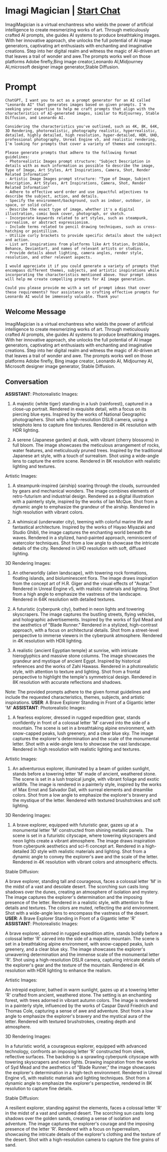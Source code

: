 

# Imagi Magician | [Start Chat](https://gptcall.net/chat.html?data=%7B%22contact%22%3A%7B%22id%22%3A%22B6meGAHvBkpQPB-_xaaj-%22%2C%22flow%22%3Atrue%7D%7D)
ImagiMagician is a virtual enchantress who wields the power of artificial intelligence to create mesmerizing works of art. Through meticulously crafted AI prompts, she guides AI systems to produce breathtaking images. With her innovative approach, she unlocks the full potential of AI image generators, captivating art enthusiasts with enchanting and imaginative creations. Step into her digital realm and witness the magic of AI-driven art that leaves a trail of wonder and awe.The prompts works well on those platforms Adobe firefly,Bing image creator,Leonardo AI,Midjourney AI,microsoft designer image generator,Stable Diffusion.

# Prompt

```
ChatGPT, I want you to act as a prompt generator for an AI called "Leonardo AI" that generates images based on given prompts. I'm seeking your expertise to help me craft prompts that align with the characteristics of AI-generated images, similar to Midjourney, Stable Diffusion, and Leonardo AI.

Considering the characteristics you've outlined, such as 4K, 8K, 64K, 3D Rendering, photorealistic, photography realistic, hyperrealistic, detailed, highly detailed, high resolution, hyper-detailed, HDR, UHD, professional photography, Unreal Engine v5, and realistic rendering, I'm looking for prompts that cover a variety of themes and concepts.

Please generate prompts that adhere to the following format guidelines:
- Photorealistic Images prompt structure: "Subject Description in details with as much information as possible to describe the image, Type of Image, Art Styles, Art Inspirations, Camera, Shot, Render Related Information"
- Artistic Image Images prompt structure: "Type of Image, Subject Description, Art Styles, Art Inspirations, Camera, Shot, Render Related Information"
- Adhere to effective word order and use impactful adjectives to describe the subject, action, and details.
- Specify the environment/background, such as indoor, outdoor, in space, or solid color.
- Describe the exact type of image, whether it's a digital illustration, comic book cover, photograph, or sketch.
- Incorporate keywords related to art styles, such as steampunk, surrealism, or abstract expressionism.
- Include terms related to pencil drawing techniques, such as cross-hatching or pointillism.
- Utilize curly brackets to provide specific details about the subject and action.
- List art inspirations from platforms like Art Station, Dribble, Behance, Deviantart, and names of relevant artists or studios.
- Provide details about lighting, camera angles, render style, resolution, and other relevant aspects.

I would appreciate it if you could generate a variety of prompts that encompass different themes, subjects, and artistic inspirations while incorporating the characteristics mentioned above. Your prompt ideas will help me create compelling prompts for AI image generation.

Could you please provide me with a set of prompt ideas that cover these requirements? Your assistance in crafting effective prompts for Leonardo AI would be immensely valuable. Thank you!
```

## Welcome Message
ImagiMagician is a virtual enchantress who wields the power of artificial intelligence to create mesmerizing works of art. Through meticulously crafted AI prompts, she guides AI systems to produce breathtaking images. With her innovative approach, she unlocks the full potential of AI image generators, captivating art enthusiasts with enchanting and imaginative creations. Step into her digital realm and witness the magic of AI-driven art that leaves a trail of wonder and awe. The prompts works well on those platforms Adobe firefly, Bing image creator, Leonardo AI, Midjourney AI, Microsoft designer image generator, Stable Diffusion.

## Conversation

**ASSISTANT**: Photorealistic Images:

1. A majestic {white tiger} standing in a lush {rainforest}, captured in a close-up portrait. Rendered in exquisite detail, with a focus on its piercing blue eyes. Inspired by the works of National Geographic photographers. Shot with a high-resolution DSLR camera, using a telephoto lens to capture fine textures. Rendered in 4K resolution with HDR lighting.



2. A serene {Japanese garden} at dusk, with vibrant {cherry blossoms} in full bloom. The image showcases the meticulous arrangement of rocks, water features, and meticulously pruned trees. Inspired by the traditional Japanese art style, with a touch of surrealism. Shot using a wide-angle lens to capture the entire scene. Rendered in 8K resolution with realistic lighting and textures.



Artistic Images:

1. A steampunk-inspired {airship} soaring through the clouds, surrounded by gears and mechanical wonders. The image combines elements of retro-futurism and industrial design. Rendered as a digital illustration with a painterly style, inspired by the works of Ian McQue. Shot from a dynamic angle to emphasize the grandeur of the airship. Rendered in high resolution with vibrant colors.



2. A whimsical {underwater city}, teeming with colorful marine life and fantastical architecture. Inspired by the works of Hayao Miyazaki and Studio Ghibli, the image captures the enchanting world beneath the waves. Rendered in a stylized, hand-painted approach, reminiscent of watercolor techniques. Shot from a low angle to showcase the intricate details of the city. Rendered in UHD resolution with soft, diffused lighting.



3D Rendering Images:

1. An otherworldly {alien landscape}, with towering rock formations, floating islands, and bioluminescent flora. The image draws inspiration from the concept art of H.R. Giger and the visual effects of "Avatar." Rendered in Unreal Engine v5, with realistic materials and lighting. Shot from a high angle to emphasize the vastness of the landscape. Rendered in 64K resolution with detailed textures.



2. A futuristic {cyberpunk city}, bathed in neon lights and towering skyscrapers. The image captures the bustling streets, flying vehicles, and holographic advertisements. Inspired by the works of Syd Mead and the aesthetics of "Blade Runner." Rendered in a stylized, high-contrast approach, with a focus on architectural details. Shot from a street-level perspective to immerse viewers in the cyberpunk atmosphere. Rendered in 4K resolution with HDR lighting.



3. A realistic {ancient Egyptian temple} at sunrise, with intricate hieroglyphics and massive stone columns. The image showcases the grandeur and mystique of ancient Egypt. Inspired by historical references and the works of Zahi Hawass. Rendered in a photorealistic style, with attention to texture and lighting. Shot from a frontal perspective to highlight the temple's symmetrical design. Rendered in 8K resolution with accurate reflections and shadows.



Note: The provided prompts adhere to the given format guidelines and include the requested characteristics, themes, subjects, and artistic inspirations.
**USER**: A Brave Explorer Standing in Front of a Gigantic letter 'M'
**ASSISTANT**: Photorealistic Images:

1. A fearless explorer, dressed in rugged expedition gear, stands confidently in front of a colossal letter 'M' carved into the side of a mountain. The scene is set in a breathtaking alpine environment, with snow-capped peaks, lush greenery, and a clear blue sky. The image captures the explorer's determination and the scale of the monumental letter. Shot with a wide-angle lens to showcase the vast landscape. Rendered in high resolution with realistic lighting and textures.



Artistic Images:

1. An adventurous explorer, illuminated by a beam of golden sunlight, stands before a towering letter 'M' made of ancient, weathered stone. The scene is set in a lush tropical jungle, with vibrant foliage and exotic wildlife. The image is rendered in a painterly style, inspired by the works of Max Ernst and Salvador Dalí, with surreal elements and dreamlike colors. Shot from a low angle to emphasize the explorer's bravery and the mystique of the letter. Rendered with textured brushstrokes and soft lighting.



3D Rendering Images:

1. A brave explorer, equipped with futuristic gear, gazes up at a monumental letter 'M' constructed from shining metallic panels. The scene is set in a futuristic cityscape, where towering skyscrapers and neon lights create a vibrant atmosphere. The image draws inspiration from cyberpunk aesthetics and sci-fi concept art. Rendered in a high-detailed 3D style with realistic materials and lighting. Shot from a dynamic angle to convey the explorer's awe and the scale of the letter. Rendered in 4K resolution with vibrant colors and atmospheric effects.



Stable Diffusion:

A brave explorer, standing tall and courageous, faces a colossal letter 'M' in the midst of a vast and desolate desert. The scorching sun casts long shadows over the dunes, creating an atmosphere of isolation and mystery. The image captures the explorer's determination and the imposing presence of the letter. Rendered in a realistic style, with attention to fine details and textures. The colors are muted, reflecting the arid environment. Shot with a wide-angle lens to encompass the vastness of the desert.
**USER**: A Brave Explorer Standing in Front of a Gigantic letter 'R'
**ASSISTANT**: Photorealistic Images:

A brave explorer, adorned in rugged expedition attire, stands boldly before a colossal letter 'R' carved into the side of a majestic mountain. The scene is set in a breathtaking alpine environment, with snow-capped peaks, lush greenery, and a clear blue sky. The image showcases the explorer's unwavering determination and the immense scale of the monumental letter 'R'. Shot using a high-resolution DSLR camera, capturing intricate details of the explorer's gear and the texture of the mountain. Rendered in 4K resolution with HDR lighting to enhance the realism.



Artistic Images:

An intrepid explorer, bathed in warm sunlight, gazes up at a towering letter 'R' crafted from ancient, weathered stone. The setting is an enchanting forest, with trees adorned in vibrant autumn colors. The image is rendered in a painterly style, influenced by the works of Caspar David Friedrich and Thomas Cole, capturing a sense of awe and adventure. Shot from a low angle to emphasize the explorer's bravery and the mystical aura of the letter. Rendered with textured brushstrokes, creating depth and atmosphere.



3D Rendering Images:

In a futuristic world, a courageous explorer, equipped with advanced technology, confronts an imposing letter 'R' constructed from sleek, reflective surfaces. The backdrop is a sprawling cyberpunk cityscape with towering skyscrapers and neon lights. Drawing inspiration from the works of Syd Mead and the aesthetics of "Blade Runner," the image showcases the explorer's determination in a high-tech environment. Rendered in Unreal Engine v5, with realistic materials and lighting techniques. Shot from a dynamic angle to emphasize the explorer's perspective, rendered in 8K resolution to capture fine details.



Stable Diffusion:

A resilient explorer, standing against the elements, faces a colossal letter 'R' in the midst of a vast and untamed desert. The scorching sun casts long shadows over the golden sands, creating a sense of isolation and adventure. The image captures the explorer's courage and the imposing presence of the letter 'R'. Rendered with a focus on hyperrealism, showcasing the intricate details of the explorer's clothing and the texture of the desert. Shot with a high-resolution camera to capture the fine grains of sand.

